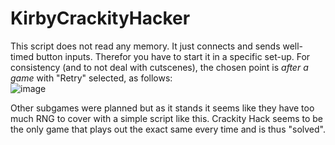# KirbyCrackityHacker
This script does not read any memory. It just connects and sends well-timed button inputs. Therefor you have to start it in a specific set-up. For consistency (and to not deal with cutscenes), the chosen point is *after a game* with "Retry" selected, as follows:  
![image](https://user-images.githubusercontent.com/35176230/221366671-83759a84-15cd-42b3-b588-e238dd040ff6.png)


Other subgames were planned but as it stands it seems like they have too much RNG to cover with a simple script like this. Crackity Hack seems to be the only game that plays out the exact same every time and is thus "solved".
